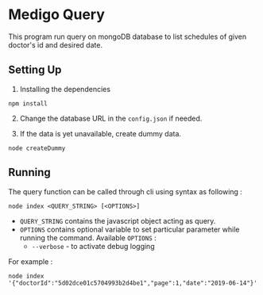 # Medigo Query

This program run query on mongoDB database to list schedules of given doctor's id and desired date. 

## Setting Up
1. Installing the dependencies

```
npm install
```

2. Change the database URL in the `config.json` if needed.

3. If the data is yet unavailable, create dummy data.

```
node createDummy
```

## Running
The query function can be called through cli using syntax as following :

```
node index <QUERY_STRING> [<OPTIONS>]
```

- `QUERY_STRING` contains the javascript object acting as query.
- `OPTIONS` contains optional variable to set particular parameter while running the command. Available `OPTIONS` :
   - `--verbose` - to activate debug logging
   
For example :
```
node index '{"doctorId":"5d02dce01c5704993b2d4be1","page":1,"date":"2019-06-14"}'
```
